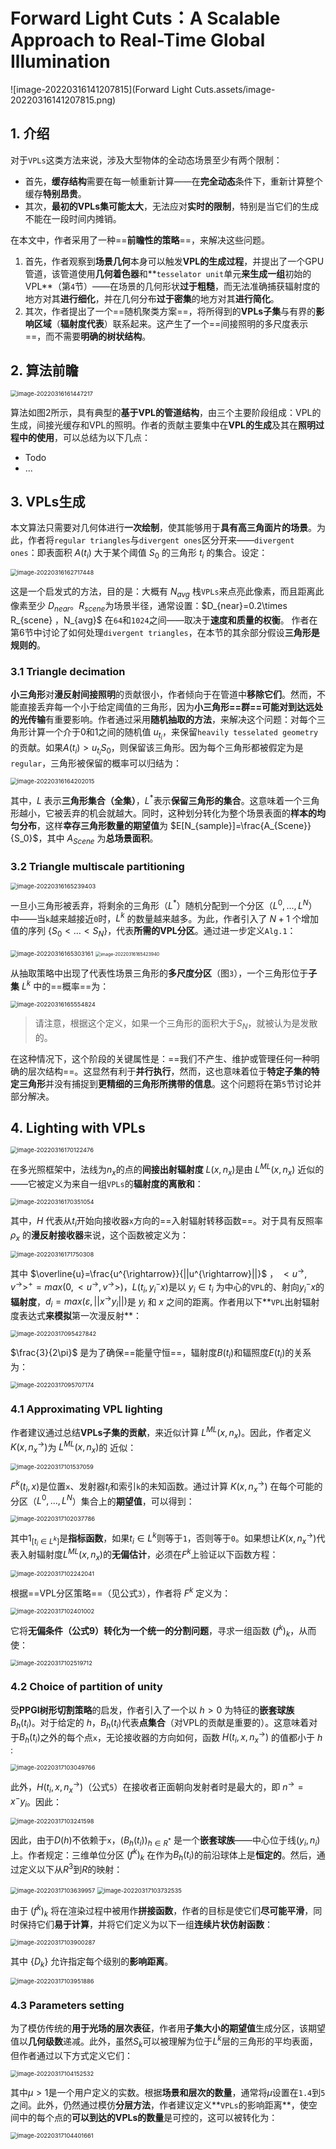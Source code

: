 # Forward Light Cuts：A Scalable Approach to Real-Time Global Illumination

![image-20220316141207815](Forward Light Cuts.assets/image-20220316141207815.png)



## 1. 介绍

对于`VPLs`这类方法来说，涉及大型物体的全动态场景至少有两个限制：

- 首先，**缓存结构**需要在每一帧重新计算——在**完全动态**条件下，重新计算整个缓存**特别昂贵**。
- 其次，**最初的VPLs集可能太大**，无法应对**实时的限制**，特别是当它们的生成不能在一段时间内摊销。

在本文中，作者采用了一种==**前瞻性的策略**==，来解决这些问题。

1. 首先，作者观察到**场景几何**本身可以触发**VPL的生成过程**，并提出了一个GPU管道，该管道使用**几何着色器**和**`tesselator unit`单元**来生成一组**初始的VPL**（第`4`节）——在场景的几何形状**过于粗糙**，而无法准确捕获辐射度的地方对其**进行细化**，并在几何分布**过于密集**的地方对其**进行简化**。
2. 其次，作者提出了一个==随机聚类方案==，将所得到的**VPLs子集**与有界的**影响区域**（**辐射度代表**）联系起来。这产生了一个==间接照明的多尺度表示==，而不需要**明确的树状结构**。



## 2. 算法前瞻

<img src="Forward Light Cuts.assets/image-20220316161447217.png" alt="image-20220316161447217" style="zoom:67%;" />

算法如图2所示，具有典型的**基于VPL的管道结构**，由三个主要阶段组成：VPL的生成，间接光缓存和VPL的照明。作者的贡献主要集中在**VPL的生成**及其在**照明过程中的使用**，可以总结为以下几点：

- Todo
- ...



## 3. VPLs生成

本文算法只需要对几何体进行**一次绘制**，使其能够用于**具有高三角面片的场景**。为此，作者将`regular triangles`与`divergent ones`区分开来——`divergent ones`：即表面积 ${A(t_i)}$ 大于某个阈值 $S_0$ 的三角形 ${t_i}$ 的集合。设定：

<img src="Forward Light Cuts.assets/image-20220316162717448.png" alt="image-20220316162717448" style="zoom:67%;" />

这是一个启发式的方法，目的是：大概有 $N_{avg}$ 栈`VPLs`来点亮此像素，而且距离此像素至少 $D_{near}$。$R_{scene}$为场景半径，通常设置：$D_{near}=0.2\times R_{scene} $，$N_{avg}$ 在`64`和`1024`之间——取决于**速度和质量的权衡**。 作者在第6节中讨论了如何处理`divergent triangles`，在本节的其余部分假设**三角形是规则的**。



### 3.1 Triangle decimation

**小三角形**对**漫反射间接照明**的贡献很小，作者倾向于在管道中**移除它们**。然而，不能直接丢弃每一个小于给定阈值的三角形，因为**小三角形==群==**可能对**到达远处的光传输**有重要影响。作者通过采用**随机抽取的方法**，来解决这个问题：对每个三角形计算一个介于0和1之间的随机值 $u_{t_i}$，来保留`heavily tesselated geometry`的贡献。如果$A(t_i)>u_{t_i}S_0$，则保留该三角形。因为每个三角形都被假定为是`regular`，三角形被保留的概率可以归结为：

<img src="Forward Light Cuts.assets/image-20220316164202015.png" alt="image-20220316164202015" style="zoom:67%;" />

其中，$L$ 表示**三角形集合（全集）**，$L^*$表示**保留三角形的集合**。这意味着一个三角形越小，它被丢弃的机会就越大。同时，这种划分转化为整个场景表面的**样本的均匀分布**，这样**幸存三角形数量的期望值**为 $E[N_{sample}]=\frac{A_{Scene}}{S_0}$，其中 $A_{Scene}$ 为**总场景面积**。



### 3.2 Triangle multiscale partitioning

<img src="Forward Light Cuts.assets/image-20220316165239403.png" alt="image-20220316165239403" style="zoom:67%;" />

一旦小三角形被丢弃，将剩余的三角形（$L^*$）随机分配到一个分区（$L^0,...,L^N$）中——当`k`越来越接近`0`时，$L^k$ 的数量越来越多。为此，作者引入了 $N+1$ 个增加值的序列 $\{S_0<\dots<S_N\}$，代表**所需的VPL分区**。通过进一步定义`Alg.1`：

<img src="Forward Light Cuts.assets/image-20220316165303161.png" alt="image-20220316165303161" style="zoom:67%;" />

<img src="Forward Light Cuts.assets/image-20220316165423940.png" alt="image-20220316165423940" style="zoom:50%;" />

从抽取策略中出现了代表性场景三角形的**多尺度分区**（图`3`），一个三角形位于**子集** $L^k$ 中的==概率==为：

<img src="Forward Light Cuts.assets/image-20220316165554824.png" alt="image-20220316165554824" style="zoom:67%;" />

> 请注意，根据这个定义，如果一个三角形的面积大于$S_N$，就被认为是发散的。
>

在这种情况下，这个阶段的关键属性是：==我们不产生、维护或管理任何一种明确的层次结构==。这显然有利于**并行执行**，然而，这也意味着位于**特定子集的特定三角形**并没有捕捉到**更精细的三角形所携带的信息**。这个问题将在第`5`节讨论并部分解决。



## 4. Lighting with VPLs

<img src="Forward Light Cuts.assets/image-20220316170122476.png" alt="image-20220316170122476" style="zoom:67%;" />

在多光照框架中，法线为$n_x$的点的**间接出射辐射度** $L(x,n_x)$是由 $L^{ML}(x,n_x)$ 近似的——它被定义为来自一组`VPLs`的**辐射度的离散和**：

<img src="Forward Light Cuts.assets/image-20220316170351054.png" alt="image-20220316170351054" style="zoom:67%;" />

其中，$H$ 代表从$t_i$开始向接收器`x`方向的==入射辐射转移函数==。对于具有反照率 $\rho_x$ 的**漫反射接收器**来说，这个函数被定义为：

<img src="Forward Light Cuts.assets/image-20220316171750308.png" alt="image-20220316171750308" style="zoom:67%;" />

其中 $\overline{u}=\frac{u^{\rightarrow}}{||u^{\rightarrow}||}$ ， $<u^{\rightarrow},v^{\rightarrow}>^+=max(0,<u^{\rightarrow},v^{\rightarrow}>)$，$L(t_i,y_i^-x)$是以 $y_i \in t_i$ 为中心的`VPL`的、射向$y_i^-x$的**辐射度**，$d_i=max(\varepsilon,||x^{\rightarrow}y_i||)$是 $y_i$ 和 $x$ 之间的距离。作者用以下**`VPL`出射辐射度表达式**来模拟**第一次漫反射**：

<img src="Forward Light Cuts.assets/image-20220317095427842.png" alt="image-20220317095427842" style="zoom:67%;" />

$\frac{3}{2\pi}$ 是为了确保==能量守恒==，辐射度$B(t_i)$和辐照度$E(t_i)$的关系为：

<img src="Forward Light Cuts.assets/image-20220317095707174.png" alt="image-20220317095707174" style="zoom:67%;" />





### 4.1 Approximating VPL lighting

作者建议通过总结**VPLs子集的贡献**，来近似计算 $L^{ML}(x,n_x)$。因此，作者定义$K(x,n^{\rightarrow}_x)$为 $L^{ML}(x,n_x)$的 近似：

<img src="Forward Light Cuts.assets/image-20220317101537059.png" alt="image-20220317101537059" style="zoom:67%;" />

$F^k(t_i,x)$是位置`x`、发射器$t_i$和索引`k`的未知函数。通过计算 $K(x,n^{\rightarrow}_x)$ 在每个可能的分区（$L^0,...,L^N$）集合上的**期望值**，可以得到：

<img src="Forward Light Cuts.assets/image-20220317102037786.png" alt="image-20220317102037786" style="zoom:67%;" />

其中$1_{[t_i \in L^k]}$是**指标函数**，如果$t_i \in L^k$则等于`1`，否则等于`0`。如果想让$K(x,n^{\rightarrow}_x)$代表入射辐射度$L^{ML}(x,n_x)$的**无偏估计**，必须在$F^k$上验证以下函数方程：

<img src="Forward Light Cuts.assets/image-20220317102242041.png" alt="image-20220317102242041" style="zoom:67%;" />

根据==VPL分区策略==（见公式`3`），作者将 $F^k$ 定义为：

<img src="Forward Light Cuts.assets/image-20220317102401002.png" alt="image-20220317102401002" style="zoom:67%;" />

它将**无偏条件（公式9）**转化为一个**统一的分割问题**，寻求一组函数 $(f^k)_k$，从而使：

<img src="Forward Light Cuts.assets/image-20220317102519712.png" alt="image-20220317102519712" style="zoom:67%;" />



### 4.2 Choice of partition of unity

受**PPGI树形切割策略**的启发，作者引入了一个以 $h>0$ 为特征的**嵌套球族** $B_h(t_i)$。对于给定的 $h$，$B_h(t_i)$代表**点集合**（对VPL的贡献是重要的）。这意味着对于$B_h(t_i)$之外的每个点`x`，无论接收器的方向如何，函数 $H(t_i,x,n^{\rightarrow}_x)$ 的值都小于 $h$ : 

<img src="Forward Light Cuts.assets/image-20220317103049766.png" alt="image-20220317103049766" style="zoom:67%;" />

此外，$H(t_i,x,n^{\rightarrow}_x)$（公式`5`）在接收者正面朝向发射者时是最大的，即 $n^{\rightarrow}=x^-y_i$。因此：

<img src="Forward Light Cuts.assets/image-20220317103241598.png" alt="image-20220317103241598" style="zoom:67%;" />

因此，由于$D(h)$不依赖于`x`，$(B_h(t_i))_{h\in R^*}$ 是一个**嵌套球族**——中心位于线$(y_i,n_i)$上。作者规定：三维单位分区 $(f^k)_k$ 在作为$B_h(t_i)$的前沿球体上是**恒定的**。然后，通过定义以下从$R^3$到$R$的映射：

<img src="Forward Light Cuts.assets/image-20220317103639957.png" alt="image-20220317103639957" style="zoom:67%;" />

<img src="Forward Light Cuts.assets/image-20220317103732535.png" alt="image-20220317103732535" style="zoom:67%;" />

由于 $(f^k)_k$ 将在渲染过程中被用作**拼接函数**，作者的目标是使它们**尽可能平滑**，同时保持它们**易于计算**，并将它们定义为以下一组**连续片状仿射函数**：

<img src="Forward Light Cuts.assets/image-20220317103900287.png" alt="image-20220317103900287" style="zoom:67%;" />

其中 $\{D_k\}$ 允许指定每个级别的**影响距离**。

<img src="Forward Light Cuts.assets/image-20220317103951886.png" alt="image-20220317103951886" style="zoom:67%;" />



### 4.3 Parameters setting

为了模仿传统的**用于光场的层次表征**，作者用**子集大小的期望值**生成分区，该期望值以**几何级数**递减。此外，虽然$S_k$可以被理解为位于$L^k$层的三角形的平均表面，但作者通过以下方式定义它们：

<img src="Forward Light Cuts.assets/image-20220317104152532.png" alt="image-20220317104152532" style="zoom:67%;" />

其中$\mu>1$是一个用户定义的实数。根据**场景和层次的数量**，通常将$\mu$设置在`1.4`到`5`之间。此外，仍然通过模仿**分层方法**，作者建议定义**`VPLs`的影响距离**，使空间中的每个点的**可以到达的VPLs的数量**是可控的，这可以被转化为：

<img src="Forward Light Cuts.assets/image-20220317104401661.png" alt="image-20220317104401661" style="zoom: 67%;" />


